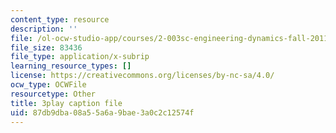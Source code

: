 ```yaml
---
content_type: resource
description: ''
file: /ol-ocw-studio-app/courses/2-003sc-engineering-dynamics-fall-2011/87db9dba08a55a6a9bae3a0c2c12574f_OxcCPTc_bXw.vtt
file_size: 83436
file_type: application/x-subrip
learning_resource_types: []
license: https://creativecommons.org/licenses/by-nc-sa/4.0/
ocw_type: OCWFile
resourcetype: Other
title: 3play caption file
uid: 87db9dba-08a5-5a6a-9bae-3a0c2c12574f
---
```

